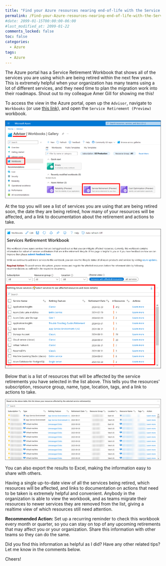 ```yaml
---
title: "Find your Azure resources nearing end-of-life with the Service Retirement Workbook"
permalink: /Find-your-Azure-resources-nearing-end-of-life-with-the-Service-Retirement-Workbook/
#date: 2099-01-15T00:00:00-06:00
#last_modified_at: 2099-01-22
comments_locked: false
toc: false
categories:
  - Azure
tags:
  - Azure
---
```


The Azure portal has a Service Retirement Workbook that shows all of the services you are using which are being retired within the next few years.
This is extremely helpful when your organization has many teams using a lot of different services, and they need time to plan the migration work into their roadmaps.
Shout out to my colleague Amer Gill for showing me this!

To access the view in the Azure portal, open up the `Advisor`, navigate to `Workbooks` (or use [this link](https://portal.azure.com/#view/Microsoft_Azure_Expert/AdvisorMenuBlade/~/workbooks)), and open the `Service Retirement (Preview)` workbook.

![Navigating to the Service Retirement Workbook](/assets/Posts/2024-02-08-Find-your-Azure-resources-nearing-end-of-life-with-the-Service-Retirement-Workbook/navigate-to-services-retirement-workbook-in-azure-advisor.png)

At the top you will see a list of services you are using that are being retired soon, the date they are being retired, how many of your resources will be affected, and a link to documentation about the retirement and actions to take.

![Service Retirement Workbook list of services](/assets/Posts/2024-02-08-Find-your-Azure-resources-nearing-end-of-life-with-the-Service-Retirement-Workbook/azure-services-retirement-workbook-list-of-services-retiring.png)

Below that is a list of resources that will be affected by the service retirements you have selected in the list above.
This tells you the resources' subscription, resource group, name, type, location, tags, and a link to actions to take.

![Service Retirement Workbook list of resources](/assets/Posts/2024-02-08-Find-your-Azure-resources-nearing-end-of-life-with-the-Service-Retirement-Workbook/list-of-resources-affected-by-service-retirement.png)

You can also export the results to Excel, making the information easy to share with others.

Having a single up-to-date view of all the services being retired, which resources will be affected, and links to documentation on actions that need to be taken is extremely helpful and convenient.
Anybody in the organization is able to view the workbook, and as teams migrate their resources to newer services they are removed from the list, giving a realtime view of which resources still need attention.

__Recommended Action:__ Set up a recurring reminder to check this workbook every month or quarter, so you can stay on top of any upcoming retirements that may affect you or your organization.
Share this information with other teams so they can do the same.

Did you find this information as helpful as I did?
Have any other related tips?
Let me know in the comments below.

Cheers!
